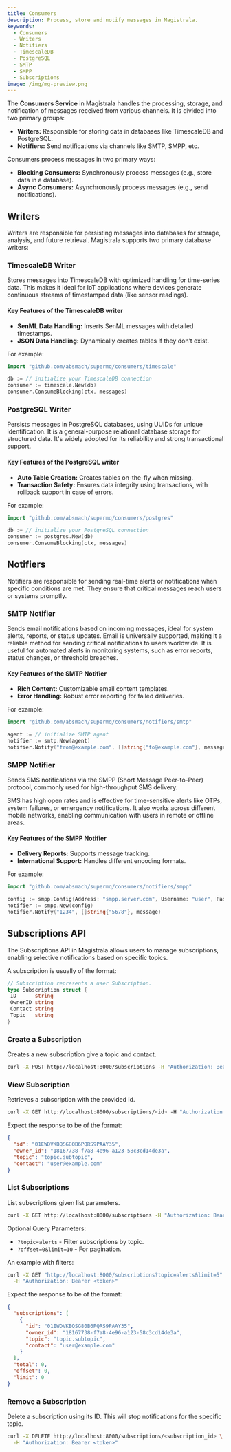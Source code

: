 ```yaml
---
title: Consumers
description: Process, store and notify messages in Magistrala.
keywords:
  - Consumers
  - Writers
  - Notifiers
  - TimescaleDB
  - PostgreSQL
  - SMTP
  - SMPP
  - Subscriptions
image: /img/mg-preview.png
---
```



The **Consumers Service** in Magistrala handles the processing, storage, and notification of messages received from various channels. It is divided into two primary groups:

- **Writers:** Responsible for storing data in databases like TimescaleDB and PostgreSQL.
- **Notifiers:** Send notifications via channels like SMTP, SMPP, etc.

Consumers process messages in two primary ways:

- **Blocking Consumers:** Synchronously process messages (e.g., store data in a database).
- **Async Consumers:** Asynchronously process messages (e.g., send notifications).

## Writers

Writers are responsible for persisting messages into databases for storage, analysis, and future retrieval. Magistrala supports two primary database writers:

### **TimescaleDB Writer**

Stores messages into TimescaleDB with optimized handling for time-series data.
This makes it ideal for IoT applications where devices generate continuous streams of timestamped data (like sensor readings).

#### **Key Features of the TimescaleDB writer**

- **SenML Data Handling:** Inserts SenML messages with detailed timestamps.
- **JSON Data Handling:** Dynamically creates tables if they don’t exist.

For example:

```go
import "github.com/absmach/supermq/consumers/timescale"

db := // initialize your TimescaleDB connection
consumer := timescale.New(db)
consumer.ConsumeBlocking(ctx, messages)
```

### **PostgreSQL Writer**

Persists messages in PostgreSQL databases, using UUIDs for unique identification.
It is a general-purpose relational database storage for structured data. It's widely adopted for its reliability and strong transactional support.

#### **Key Features of the PostgreSQL writer**

- **Auto Table Creation:** Creates tables on-the-fly when missing.
- **Transaction Safety:** Ensures data integrity using transactions, with rollback support in case of errors.

For example:

```go
import "github.com/absmach/supermq/consumers/postgres"

db := // initialize your PostgreSQL connection
consumer := postgres.New(db)
consumer.ConsumeBlocking(ctx, messages)
```

## Notifiers

Notifiers are responsible for sending real-time alerts or notifications when specific conditions are met. They ensure that critical messages reach users or systems promptly.

### **SMTP Notifier**

Sends email notifications based on incoming messages, ideal for system alerts, reports, or status updates.
Email is universally supported, making it a reliable method for sending critical notifications to users worldwide. It is useful for automated alerts in monitoring systems, such as error reports, status changes, or threshold breaches.

#### **Key Features of the SMTP Notifier**

- **Rich Content:** Customizable email content templates.
- **Error Handling:** Robust error reporting for failed deliveries.

For example:

```go
import "github.com/absmach/supermq/consumers/notifiers/smtp"

agent := // initialize SMTP agent
notifier := smtp.New(agent)
notifier.Notify("from@example.com", []string{"to@example.com"}, message)
```

### **SMPP Notifier**

Sends SMS notifications via the SMPP (Short Message Peer-to-Peer) protocol, commonly used for high-throughput SMS delivery.

SMS has high open rates and is effective for time-sensitive alerts like OTPs, system failures, or emergency notifications. It also works across different mobile networks, enabling communication with users in remote or offline areas.

#### **Key Features of the SMPP Notifier**

- **Delivery Reports:** Supports message tracking.
- **International Support:** Handles different encoding formats.

For example:

```go
import "github.com/absmach/supermq/consumers/notifiers/smpp"

config := smpp.Config{Address: "smpp.server.com", Username: "user", Password: "pass"}
notifier := smpp.New(config)
notifier.Notify("1234", []string{"5678"}, message)
```

## Subscriptions API

The Subscriptions API in Magistrala allows users to manage subscriptions, enabling selective notifications based on specific topics.

A subscription is usually of the format:

```go
// Subscription represents a user Subscription.
type Subscription struct {
 ID      string
 OwnerID string
 Contact string
 Topic   string
}
```

### **Create a Subscription**

Creates a new subscription give a topic and contact.

```bash
curl -X POST http://localhost:8000/subscriptions -H "Authorization: Bearer <token>" -d '{"contact": "user@example.com", "topic": "alerts"}'
```

### **View Subscription**

Retrieves a subscription with the provided id.

```bash
curl -X GET http://localhost:8000/subscriptions/<id> -H "Authorization: Bearer <token>"
```

Expect the response to be of the format:

```json
{
  "id": "01EWDVKBQSG80B6PQRS9PAAY35",
  "owner_id": "18167738-f7a8-4e96-a123-58c3cd14de3a",
  "topic": "topic.subtopic",
  "contact": "user@example.com"
}
```

### **List Subscriptions**

List subscriptions given list parameters.

```bash
curl -X GET http://localhost:8000/subscriptions -H "Authorization: Bearer <token>"
```

Optional Query Parameters:

- `?topic=alerts` - Filter subscriptions by topic.
- `?offset=0&limit=10` - For pagination.

An example with filters:

```bash
curl -X GET "http://localhost:8000/subscriptions?topic=alerts&limit=5" \
  -H "Authorization: Bearer <token>"
```

Expect the response to be of the format:

```json
{
  "subscriptions": [
    {
      "id": "01EWDVKBQSG80B6PQRS9PAAY35",
      "owner_id": "18167738-f7a8-4e96-a123-58c3cd14de3a",
      "topic": "topic.subtopic",
      "contact": "user@example.com"
    }
  ],
  "total": 0,
  "offset": 0,
  "limit": 0
}
```

### **Remove a Subscription**

Delete a subscription using its ID. This will stop notifications for the specific topic.

```bash
curl -X DELETE http://localhost:8000/subscriptions/<subscription_id> \
  -H "Authorization: Bearer <token>"
```
